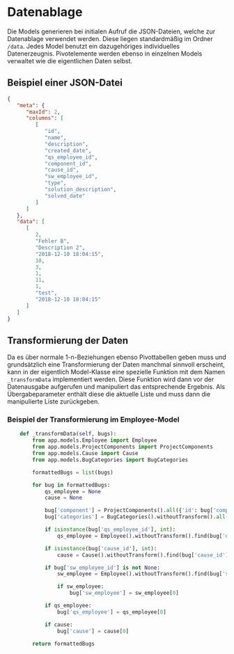 # Datenablage
Die Models generieren bei initialen Aufruf die JSON-Dateien, welche zur Datenablage verwendet werden. Diese liegen 
standardmäßig im Ordner `/data`. Jedes Model benutzt ein dazugehöriges individuelles Datenerzeugnis. Pivotelemente
werden ebenso in einzelnen Models verwaltet wie die eigentlichen Daten selbst.

## Beispiel einer JSON-Datei
```json
{
   "meta": {
      "maxId": 2,
      "columns": [
         [
            "id",
            "name",
            "description",
            "created_date",
            "qs_employee_id",
            "component_id",
            "cause_id",
            "sw_employee_id",
            "type",
            "solution_description",
            "solved_date"
         ]
      ]
   },
   "data": [
      [
         2,
         "Fehler B",
         "Description 2",
         "2018-12-10 18:04:15",
         10,
         3,
         1,
         11,
         1,
         "test",
         "2018-12-10 18:04:15"
      ]
   ]
}
```

## Transformierung der Daten
Da es über normale 1-n-Beziehungen ebenso Pivottabellen geben muss und grundsätzlich eine Transformierung der Daten
manchmal sinnvoll erscheint, kann in der eigentlich Model-Klasse eine spezielle Funktion mit dem Namen `_transformData`
implementiert werden. Diese Funktion wird dann vor der Datenausgabe aufgerufen und manipuliert das entsprechende Ergebnis.
Als Übergabeparameter enthält diese die aktuelle Liste und muss dann die manipulierte Liste zurückgeben.

### Beispiel der Transformierung im Employee-Model
```python
    def _transformData(self, bugs):
        from app.models.Employee import Employee
        from app.models.ProjectComponents import ProjectComponents
        from app.models.Cause import Cause
        from app.models.BugCategories import BugCategories

        formattedBugs = list(bugs)

        for bug in formattedBugs:
            qs_employee = None
            cause = None

            bug['component'] = ProjectComponents().all({'id': bug['component_id']})
            bug['categories'] = BugCategories().withoutTransform().all({'bug_id': bug['id']})

            if isinstance(bug['qs_employee_id'], int):
                qs_employee = Employee().withoutTransform().find(bug['qs_employee_id'])

            if isinstance(bug['cause_id'], int):
                cause = Cause().withoutTransform().find(bug['cause_id'])

            if bug['sw_employee_id'] is not None:
                sw_employee = Employee().withoutTransform().find(bug['sw_employee_id'])

                if sw_employee:
                    bug['sw_employee'] = sw_employee[0]

            if qs_employee:
                bug['qs_employee'] = qs_employee[0]

            if cause:
                bug['cause'] = cause[0]

        return formattedBugs
```